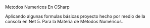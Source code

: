 Metodos Numericos En CSharp

Aplicando algunas formulas básicas proyecto hecho por medio de la consola en Net 5. 
Para la Materia de Métodos Numéricos.
